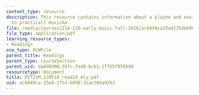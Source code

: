 ```yaml
---
content_type: resource
description: This resource contains information about a plaine and easie introduction
  to practicall musicke.
file: /media/courses/21m-220-early-music-fall-2010/ac6849ca33ed275db09031ae709a9263_MIT21M_220F10_read18_mly.pdf
file_type: application/pdf
learning_resource_types:
- Readings
ocw_type: OCWFile
parent_title: Readings
parent_type: CourseSection
parent_uid: da4d0d00-38fc-fed9-6cb1-2f755f976b49
resourcetype: Document
title: MIT21M_220F10_read18_mly.pdf
uid: ac6849ca-33ed-275d-b090-31ae709a9263
---
```

